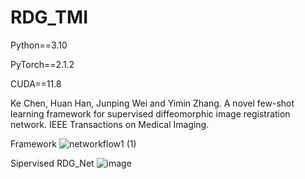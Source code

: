 # RDG_TMI
Python==3.10

PyTorch==2.1.2

CUDA==11.8

Ke Chen, Huan Han, Junping Wei and Yimin Zhang. A novel few-shot learning framework for supervised diffeomorphic image registration network. IEEE Transactions on Medical Imaging.


Framework
![networkflow1 (1)](https://github.com/user-attachments/assets/e6998821-c586-4e62-b0cb-54e0cfc4abba)

Sipervised RDG_Net
![image](https://github.com/user-attachments/assets/86693155-a8d8-4d86-bcba-4034eb88da81)
